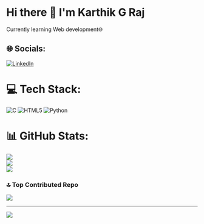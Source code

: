 # Hi there 👋 I'm Karthik G Raj
Currently learning Web development🌐<br>


## 🌐 Socials:
[![LinkedIn](https://img.shields.io/badge/LinkedIn-%230077B5.svg?logo=linkedin&logoColor=white)](https://linkedin.com/in/karthikgraj) 

# 💻 Tech Stack:
![C](https://img.shields.io/badge/c-%2300599C.svg?style=flat&logo=c&logoColor=white) ![HTML5](https://img.shields.io/badge/html5-%23E34F26.svg?style=flat&logo=html5&logoColor=white) ![Python](https://img.shields.io/badge/python-3670A0?style=flat&logo=python&logoColor=ffdd54)
# 📊 GitHub Stats:
![](https://github-readme-stats.vercel.app/api?username=ikarthikgraj&theme=highcontrast&hide_border=true&include_all_commits=true&count_private=true)<br/>
![](https://github-readme-streak-stats.herokuapp.com/?user=ikarthikgraj&theme=highcontrast&hide_border=true)<br/>
![](https://github-readme-stats.vercel.app/api/top-langs/?username=ikarthikgraj&theme=highcontrast&hide_border=true&include_all_commits=true&count_private=true&layout=compact)

### 🔝 Top Contributed Repo
![](https://github-contributor-stats.vercel.app/api?username=ikarthikgraj&limit=5&theme=dark&combine_all_yearly_contributions=true)

---
[![](https://visitcount.itsvg.in/api?id=ikarthikgraj&icon=0&color=12)](https://visitcount.itsvg.in)

<!-- created with GPRM-->

<!--
**ikarthikgraj/ikarthikgraj** is a ✨ _special_ ✨ repository because its `README.md` (this file) appears on your GitHub profile.

Here are some ideas to get you started:

- 🔭 I’m currently working on ...
- 🌱 I’m currently learning ...
- 👯 I’m looking to collaborate on ...
- 🤔 I’m looking for help with ...
- 💬 Ask me about ...
- 📫 How to reach me: ...
- 😄 Pronouns: ...
- ⚡ Fun fact: ...
-->
